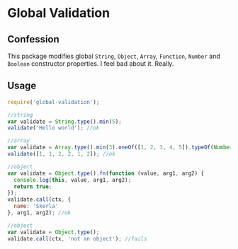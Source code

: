 # Global Validation

## Confession
This package modifies global `String`, `Object`, `Array`, `Function`, `Number` and `Boolean` constructor properties. I feel bad about it. Really.

## Usage
```js
require('global-validation');

//string
var validate = String.type().min(5);
validate('Hello world'); //ok

//array
var validate = Array.type().min(3).oneOf([1, 2, 3, 4, 5]).typeOf(Number);
validate([1, 1, 2, 2, 1, 2]); //ok

//object
var validate = Object.type().fn(function (value, arg1, arg2) {
  console.log(this, value, arg1, arg2);
  return true;
});
validate.call(ctx, {
  name: 'Skerla'
}, arg1, arg2); //ok

//object
var validate = Object.type();
validate.call(ctx, 'not an object'); //fails

```